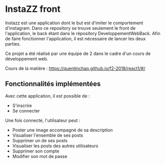 # InstaZZ front
Instazz est une application dont le but est d'imiter le comportement d'instagram. 
Dans ce repository se trouve seulement le front de l'application, le back étant dans le répository DeveloppementWebBack. 
Afin de faire fonctionner l'application, il est nécessaire de lancer les deux parties.

Ce projet a été réalisé par une équipe de 2 dans le cadre d'un cours de développement web.

Cours de la matière : https://quentinchap.github.io/f2-2018/react1/#/

## Fonctionnalités implémentées
Avec cette application, il est possible de :
- S'inscrire 
- Se connecter

Une fois connecté, l'utilisateur peut :
- Poster une image accompagné de sa description
- Visualiser l'ensemble de ses posts
- Supprimer un de ses posts
- Visualiser les posts des autres utilisateurs
- Supprimer son compte
- Modifier son mot de passe
